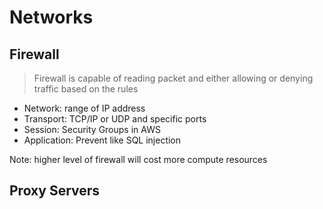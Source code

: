 # Networks

## Firewall
> Firewall is capable of reading packet and either allowing or denying traffic based on the rules

* Network: range of IP address
* Transport: TCP/IP or UDP and specific ports
* Session: Security Groups in AWS
* Application: Prevent like SQL injection

Note: higher level of firewall will cost more compute resources

## Proxy Servers